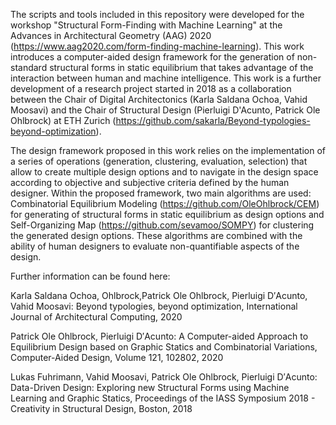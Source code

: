 The scripts and tools included in this repository were developed for the workshop "Structural Form-Finding with Machine Learning" at the Advances in Architectural Geometry (AAG) 2020 (https://www.aag2020.com/form-finding-machine-learning). This work introduces a computer-aided design framework for the generation of non-standard structural forms in static equilibrium that takes advantage of the interaction between human and machine intelligence. This work is a further development of a research project started in 2018 as a collaboration between the Chair of Digital Architectonics (Karla Saldana Ochoa, Vahid Moosavi) and the Chair of Structural Design (Pierluigi D'Acunto, Patrick Ole Ohlbrock) at ETH Zurich (https://github.com/sakarla/Beyond-typologies-beyond-optimization). 

The design framework proposed in this work relies on the implementation of a series of operations (generation, clustering, evaluation, selection) that allow to create multiple design options and to navigate in the design space according to objective and subjective criteria defined by the human designer. Within the proposed framework, two main algorithms are used: Combinatorial Equilibrium Modeling (https://github.com/OleOhlbrock/CEM) for generating of structural forms in static equilibrium as design options and Self-Organizing Map (https://github.com/sevamoo/SOMPY) for clustering the generated design options. These algorithms are combined with the ability of human designers to evaluate non-quantifiable aspects of the design.


Further information can be found here:

Karla Saldana Ochoa, Ohlbrock,Patrick Ole Ohlbrock, Pierluigi D′Acunto, Vahid Moosavi: Beyond typologies, beyond optimization, International Journal of Architectural Computing, 2020

Patrick Ole Ohlbrock, Pierluigi D′Acunto: A Computer-aided Approach to Equilibrium Design based on Graphic Statics and Combinatorial Variations, Computer-Aided Design, Volume 121, 102802, 2020

Lukas Fuhrimann, Vahid Moosavi, Patrick Ole Ohlbrock, Pierluigi D′Acunto: Data-Driven Design: Exploring new Structural Forms using Machine Learning and Graphic Statics, Proceedings of the IASS Symposium 2018 - Creativity in Structural Design, Boston, 2018
